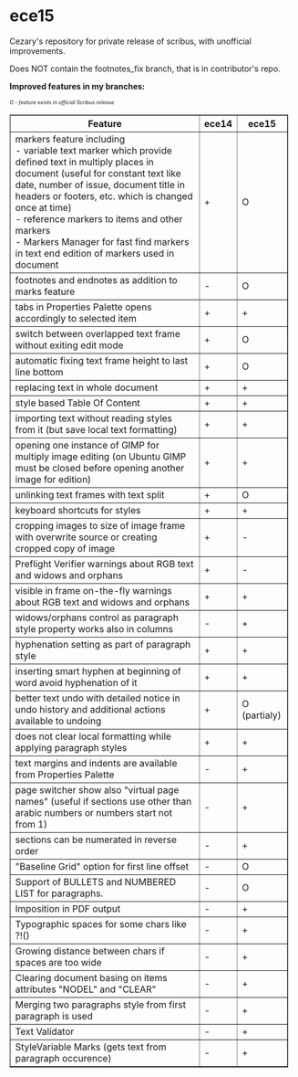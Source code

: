 ece15
=====

Cezary's repository for private release of scribus, with unofficial improvements.

Does NOT contain the footnotes_fix branch, that is in contributor's repo.

<p>
	<strong>Improved features in my branches:</strong></p>
<p>
	<span style="font-size:9px;"><em>O - feature exists in official Scribus release</em></span></p>
<table border="1" cellpadding="1" cellspacing="1" style="width: 97%; ">
	<thead>
		<tr>
			<th scope="col">
				Feature</th>
			<th scope="col" style="text-align: center; vertical-align: middle; ">
				ece14</th>
			<th scope="col">
				ece15</th>
		</tr>
	</thead>
	<tbody>
		<tr>
			<td>
				markers feature including<br />
				- variable text marker which provide defined text in multiply places in document (useful for constant text like date, number of issue, document title in headers or footers, etc. which is changed once at time)<br />
				- reference markers to items and other markers<br />
				- Markers Manager for fast find markers in text end edition of markers used in document</td>
			<td>
				+</td>
			<td>
				O</td>
		</tr>
		<tr>
			<td>
				footnotes and endnotes as addition to marks feature</td>
			<td>
				-</td>
			<td>
				O</td>
		</tr>
		<tr>
			<td>
				tabs in Properties Palette opens accordingly&nbsp;to selected item</td>
			<td>
				+</td>
			<td>
				+</td>
		</tr>
		<tr>
			<td>
				switch between overlapped text frame without exiting edit mode</td>
			<td>
				+</td>
			<td>
				O</td>
		</tr>
		<tr>
			<td>
				automatic fixing text frame height to last line bottom</td>
			<td>
				+</td>
			<td>
				O</td>
		</tr>
		<tr>
			<td>
				replacing text in whole document</td>
			<td>
				+</td>
			<td>
				+</td>
		</tr>
		<tr>
			<td>
				style based Table Of Content</td>
			<td>
				+</td>
			<td>
				+</td>
		</tr>
		<tr>
			<td>
				importing text without reading styles from it (but save local text formatting)</td>
			<td>
				+</td>
			<td>
				+</td>
		</tr>
		<tr>
			<td>
				opening one instance of GIMP for multiply image editing (on Ubuntu GIMP must be closed before opening another image for edition)</td>
			<td>
				+</td>
			<td>
				+</td>
		</tr>
		<tr>
			<td>
				unlinking text frames with text split</td>
			<td>
				+</td>
			<td>
				O</td>
		</tr>
		<tr>
			<td>
				keyboard shortcuts for styles</td>
			<td>
				+</td>
			<td>
				+</td>
		</tr>
		<tr>
			<td>
				cropping images to size of image frame with overwrite source or creating cropped copy of image</td>
			<td>
				+</td>
			<td>
				-</td>
		</tr>
		<tr>
			<td>
				Preflight Verifier warnings about RGB text and widows and orphans</td>
			<td>
				+</td>
			<td>
				-</td>
		</tr>
		<tr>
			<td>
				visible in frame on-the-fly warnings about RGB text and widows and orphans</td>
			<td>
				+</td>
			<td>
				+</td>
		</tr>
		<tr>
			<td>
				widows/orphans control as paragraph style property works also in columns</td>
			<td>
				-</td>
			<td>
				+</td>
		</tr>
		<tr>
			<td>
				hyphenation setting as part of paragraph style</td>
			<td>
				+</td>
			<td>
				+</td>
		</tr>
		<tr>
			<td>
				inserting smart hyphen at beginning of word avoid hyphenation of it</td>
			<td>
				+</td>
			<td>
				+</td>
		</tr>
		<tr>
			<td>
				better text undo with detailed notice in undo history and additional actions available to undoing</td>
			<td>
				+</td>
			<td>
				O (partialy)</td>
		</tr>
		<tr>
			<td>
				does not clear local formatting while applying paragraph styles</td>
			<td>
				+</td>
			<td>
				+</td>
		</tr>
		<tr>
			<td>
				text margins and indents are available from Properties Palette</td>
			<td>
				-</td>
			<td>
				+</td>
		</tr>
		<tr>
			<td>
				page switcher show also "virtual page names" (useful if sections use other than arabic numbers or numbers start not from 1)</td>
			<td>
				-</td>
			<td>
				+</td>
		</tr>
		<tr>
			<td>
				sections can be numerated in reverse order</td>
			<td>
				-</td>
			<td>
				+</td>
		</tr>
		<tr>
			<td>
				"Baseline Grid" option for first line offset</td>
			<td>
				-</td>
			<td>
				O</td>
		</tr>
		<tr>
			<td>
				Support of BULLETS and NUMBERED LIST for paragraphs.</td>
			<td>
				-</td>
			<td>
				O</td>
		</tr>
		<tr>
			<td>
				Imposition in PDF output</td>
			<td>
				-</td>
			<td>
				+</td>
		</tr>
		<tr>
			<td>
				Typographic spaces for some chars like ?!()</td>
			<td>
				-</td>
			<td>
				+</td>
		</tr>
		<tr>
			<td>
				Growing distance between chars if spaces are too wide</td>
			<td>
				-</td>
			<td>
				+</td>
		</tr>
		<tr>
			<td>
				Clearing document basing on items attributes "NODEL" and "CLEAR"</td>
			<td>
				-</td>
			<td>
				+</td>
		</tr>
		<tr>
			<td>
				Merging two paragraphs style from first paragraph is used</td>
			<td>
				-</td>
			<td>
				+</td>
		</tr>
		<tr>
			<td>
				Text Validator</td>
			<td>
				-</td>
			<td>
				+</td>
		</tr>
		<tr>
			<td>
				StyleVariable Marks (gets text from paragraph occurence)</td>
			<td>
				-</td>
			<td>
				+</td>
		</tr>
	</tbody>
</table>
